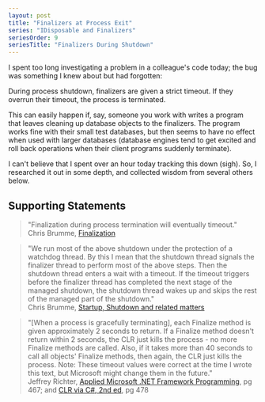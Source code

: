 ```yaml
---
layout: post
title: "Finalizers at Process Exit"
series: "IDisposable and Finalizers"
seriesOrder: 9
seriesTitle: "Finalizers During Shutdown"
---
```

I spent too long investigating a problem in a colleague's code today; the bug was something I knew about but had forgotten:

<div class="alert alert-danger" markdown="1">
<i class="fa fa-exclamation-triangle fa-2x pull-left"></i>

During process shutdown, finalizers are given a strict timeout. If they overrun their timeout, the process is terminated.
</div>

This can easily happen if, say, someone you work with writes a program that leaves cleaning up database objects to the finalizers. The program works fine with their small test databases, but then seems to have no effect when used with larger databases (database engines tend to get excited and roll back operations when their client programs suddenly terminate).

I can't believe that I spent over an hour today tracking this down (sigh). So, I researched it out in some depth, and collected wisdom from several others below.

## Supporting Statements

<blockquote>"Finalization during process termination will eventually timeout." <footer>Chris Brumme, <a href="http://blogs.msdn.com/cbrumme/archive/2004/02/20/77460.aspx">Finalization</a></footer></blockquote>

<blockquote>"We run most of the above shutdown under the protection of a watchdog thread.  By this I mean that the shutdown thread signals the finalizer thread to perform most of the above steps.  Then the shutdown thread enters a wait with a timeout.  If the timeout triggers before the finalizer thread has completed the next stage of the managed shutdown, the shutdown thread wakes up and skips the rest of the managed part of the shutdown." <footer>Chris Brumme, <a href="http://blogs.msdn.com/cbrumme/archive/2003/08/20/51504.aspx">Startup, Shutdown and related matters</a></footer></blockquote>

<blockquote>"[When a process is gracefully terminating], each Finalize method is given approximately 2 seconds to return. If a Finalize method doesn't return within 2 seconds, the CLR just kills the process - no more Finalize methods are called. Also, if it takes more than 40 seconds to call all objects' Finalize methods, then again, the CLR just kills the process. Note: These timeout values were correct at the time I wrote this text, but Microsoft might change them in the future." <footer>Jeffrey Richter, <a href="http://www.amazon.com/gp/product/0735614229?ie=UTF8&tag=stepheclearys-20&linkCode=as2&camp=1789&creative=390957&creativeASIN=0735614229">Applied Microsoft .NET Framework Programming</a>, pg 467; and <a href="http://www.amazon.com/gp/product/0735621632?ie=UTF8&tag=stepheclearys-20&linkCode=as2&camp=1789&creative=390957&creativeASIN=0735621632">CLR via C#, 2nd ed</a>, pg 478</footer></blockquote>

